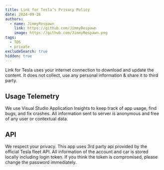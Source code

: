 ```yaml
---
title: Link for Tesla’s Privacy Policy
date: 2024-09-26
authors:
  - name: JimmyRespawn
    link: https://github.com/JimmyRespawn
    image: https://github.com/JimmyRespawn.png
tags:
  - TOS
  - private
excludeSearch: true
hidden: true
---
```


Link for Tesla uses your internet connection to download and update the content. It does not collect, use any personal information &amp; share it to third party.

## Usage Telemetry

We use Visual Studio Application Insights to keep track of app usage, find bugs, and fix crashes. All information sent to server is anonymous and free of any user or contextual data.

## API

We respect your privacy. This app uses 3rd party api provided by the official Tesla fleet API.  All information of the account and car is stored locally including login token. If you think the token is compromised, please change the password immediately.
